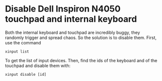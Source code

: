 # Disable Dell Inspiron N4050 touchpad and internal keyboard

Both the internal keyboard and touchpad are incredibly buggy, they randomly trigger and spread chaos. So the solution is to disable them. First, use the command

```shell
xinput list
```

To get the list of input devices. Then, find the ids of the keyboard and of the touchpad and disable them with:

```shell
xinput disable [id]
```
